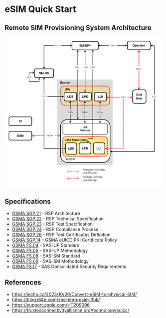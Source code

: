 # eSIM Quick Start

## Remote SIM Provisioning System Architecture

![Remote SIM Provisioning System Architecture](imgs/architecture.png)

## Specifications

- [GSMA SGP.21] - RSP Architecture
- [GSMA SGP.22] - RSP Technical Specification
- [GSMA SGP.23] - RSP Test Specification
- [GSMA SGP.24] - RSP Compliance Process
- [GSMA SGP.26] - RSP Test Certificates Definition
- [GSMA SGP.14] - GSMA eUICC PKI Certificate Policy
- [GSMA FS.04] - SAS-UP Standard
- [GSMA FS.05] - SAS-UP Methodology
- [GSMA FS.08] - SAS-SM Standard
- [GSMA FS.09] - SAS-SM Methodology
- [GSMA FS.17] - SAS Consolidated Security Requirements

[GSMA SGP.21]: https://www.gsma.com/esim/resources/sgp-21-v2-5/ "SGP.21 v2.5"
[GSMA SGP.22]: https://www.gsma.com/esim/resources/sgp-22-v2-5/ "SGP.22 v2.5"
[GSMA SGP.23]: https://www.gsma.com/esim/resources/sgp-23-v1-13/ "SGP.23 v1.13"
[GSMA SGP.24]: https://www.gsma.com/esim/resources/sgp-24-rsp-compliance-process-v2-5/ "SGP.24 v2.5"
[GSMA SGP.26]: https://www.gsma.com/esim/resources/sgp-26-test-certificate-definition-v1-5/ "SGP.26 v1.5"
[GSMA SGP.14]: https://www.gsma.com/esim/resources/gsma-euicc-pki-certificate-policy-v21/ "SGP.26 v2.1"
[GSMA FS.04]: https://www.gsma.com/security/wp-content/uploads/2023/04/FS.04-SAS-UP-Standard-v9.2.pdf "FS.04 v9.2"
[GSMA FS.05]: https://www.gsma.com/security/wp-content/uploads/2023/04/FS.05-SAS-UP-Methodology-v10.1.pdf "FS.05 v10.1"
[GSMA FS.08]: https://www.gsma.com/security/wp-content/uploads/2023/04/FS.08-SAS-SM-Standard-v3.2.pdf "FS.08 v3.2"
[GSMA FS.09]: https://www.gsma.com/security/wp-content/uploads/2023/08/FS.09-SAS-SM-Methodology-v8.1.pdf "FS.09 v8.1"
[GSMA FS.17]: https://www.gsma.com/security/wp-content/uploads/2021/07/FS.17-SAS-Consolidated-Security-Requirements-v7.0.pdf "FS.17 v7.0"

## References

- <https://iecho.cc/2023/10/20/Convert-eSIM-to-physical-SIM/>
- <https://blog.i64d.com/zhe-teng-esim-3hk/>
- <https://support.apple.com/HT209096>
- <https://trustedconnectivityalliance.org/technology/euicc/>
